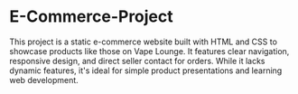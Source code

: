 # E-Commerce-Project
This project is a static e-commerce website built with HTML and CSS to showcase products like those on Vape Lounge. It features clear navigation, responsive design, and direct seller contact for orders. While it lacks dynamic features, it's ideal for simple product presentations and learning web development.
